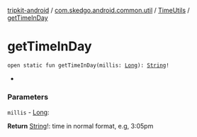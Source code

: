 [tripkit-android](../../index.md) / [com.skedgo.android.common.util](../index.md) / [TimeUtils](index.md) / [getTimeInDay](./get-time-in-day.md)

# getTimeInDay

`open static fun getTimeInDay(millis: `[`Long`](https://kotlinlang.org/api/latest/jvm/stdlib/kotlin/-long/index.html)`): `[`String`](https://kotlinlang.org/api/latest/jvm/stdlib/kotlin/-string/index.html)`!`

*

### Parameters

`millis` - [Long](https://kotlinlang.org/api/latest/jvm/stdlib/kotlin/-long/index.html):

**Return**
[String](https://kotlinlang.org/api/latest/jvm/stdlib/kotlin/-string/index.html)!: time in normal format, e.g, 3:05pm

